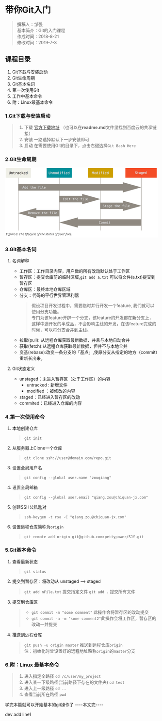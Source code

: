 # 带你Git入门

> 撰稿人：邹强  
> 基本简介：Git的入门课程  
> 作成时间：2018-8-21  
> 修改时间：2019-7-3  

## 课程目录

1. Git下载与安装启动
2. Git生命周期
3. Git基本名词
4. 第一次使用Git
5. 工作中基本命令
6. 附：Linux最基本命令

### 1.Git下载与安装启动

> 1. 下载
> [官方下载地址](https://git-scm.com/downloads)
> （也可以在**readme.md**文件里找到百度云的共享链接）
> 2. 安装
> 一路选择默认下一步安装即可
> 3. 启动
> 在需要使用Git的目录下，点击右键选择`Git Bash Here`

### 2.Git生命周期

![文件生存周期](./img/01-1.jpg)

### 3.Git基本名词

1. 名词解释
    * 工作区：工作目录内容，用户做的所有改动默认处于工作区
    * 暂存区：提交仓库前的临时区域,`git add a.txt` 可以将文件(a.txt)提交到暂存区
    * 仓库区：最终本地仓库区域
    * 分支：代码的平行世界管理利器
        > 假设项目开发过程中，需要临时并行开发一个feature, 我们就可以使用分支功能。  
        > 专门为该feature开辟一个分支，该feature的开发都在新分支上，  
        > 这样中途开发的半成品，不会影响主线的开发，在该feature完成的时候，可以将分支合并到主线。
    * 拉取(pull): 从远程仓库获取最新数据，并且与本地自动合并
    * 获取(fetch):从远程仓库获取最新数据，但并不与本地全并
    * 变基(rebase):改变一条分支的「基点」,使原分支从指定的地方（commit）重新长出来。

2. Git状态定义
    * unstaged：未进入暂存区（处于工作区）的内容
        * untracked : 新增文件
        * modified ：被修改的内容
    * staged：已经进入暂存区的改动
    * commited：已经进入仓库的内容

### 4.第一次使用命令

1. 本地创建仓库
    > `git init`
2. 从服务器上Clone一个仓库
    > `git clone ssh://user@domain.com/repo.git`
3. 设置全局用户名
    > `git config --global user.name "zouqiang"`
4. 设置全局邮箱
    > `git config --global user.email "qiang.zou@chiquan-jx.com"`
5. 创建SSH公私匙对
    > `ssh-keygen -t rsa -C "qiang.zou@chiquan-jx.com"`
6. 设置远程仓库简称为`origin`
    > `git remote add origin git@github.com:pettypower/SJY.git`

### 5.Git基本命令

1. 查看最新状态
    > `git status`

2. 提交到暂存区：将改动从 unstaged --> staged
    > `git add nFile.txt`  提交指定文件
    > `git add .`  提交所有文件

3. 提交到仓库区
    > * `git commit -m "some comment"` 此操作会将暂存区的改动提交
    > * `git commit -a -m "some comment2"`此操作会将工作区，暂存区的改动一并提交

4. 推送到远程仓库
    > `git push -u origin master` 推送到远程仓库`origin`  
    > 注：初始化时曾设置好的远程地址略称`origin`的`master`分支

### 6.附：Linux 最基本命令

> 1. 进入指定全路径
> `cd /c/user/my_project`
> 2. 进入某一下级路径(当前路径下存在的文件夹)
> `cd test`
> 3. 进入上一级路径
> `cd ..`
> 4. 查看当前所在路径
> `pwd`

学完本篇就可以开始基本的git操作了
----本文完----

dev add line1